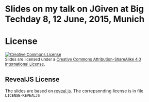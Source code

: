 # Slides on my talk on JGiven at Big Techday 8, 12 June, 2015, Munich

# License

<span  style="font-size:small" >
<a rel="license" href="http://creativecommons.org/licenses/by-sa/4.0/"><img alt="Creative Commons License" style="border-width:0" src="https://i.creativecommons.org/l/by-sa/4.0/80x15.png" /></a><br/><span xmlns:dct="http://purl.org/dc/terms/" property="dct:title">Slides</span> are licensed under a <a rel="license" href="http://creativecommons.org/licenses/by-sa/4.0/">Creative Commons Attribution-ShareAlike 4.0 International License</a>.</span>


## RevealJS License
The slides are based on [reveal.js](https://github.com/hakimel/reveal.js/). The correpsonding license is in file `LICENSE-REVEALJS`
